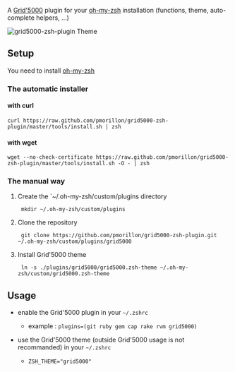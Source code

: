 A [Grid'5000](https://www.grid5000.fr) plugin for your [oh-my-zsh](https://github.com/robbyrussell/oh-my-zsh) installation (functions, theme, auto-complete helpers, ...)

![grid5000-zsh-plugin Theme](http://pmorillon.github.com/images/grid5000-zsh-plugin.png)

## Setup

You need to install [oh-my-zsh](https://github.com/robbyrussell/oh-my-zsh)

### The automatic installer

#### with curl

	curl https://raw.github.com/pmorillon/grid5000-zsh-plugin/master/tools/install.sh | zsh

#### with wget

	wget --no-check-certificate https://raw.github.com/pmorillon/grid5000-zsh-plugin/master/tools/install.sh -O - | zsh

### The manual way

1. Create the `~/.oh-my-zsh/custom/plugins directory

		mkdir ~/.oh-my-zsh/custom/plugins


2. Clone the repository

		git clone https://github.com/pmorillon/grid5000-zsh-plugin.git ~/.oh-my-zsh/custom/plugins/grid5000


3. Install Grid'5000 theme

		ln -s ./plugins/grid5000/grid5000.zsh-theme ~/.oh-my-zsh/custom/grid5000.zsh-theme

## Usage

* enable the Grid'5000 plugin in your `~/.zshrc`
 	* example : `plugins=(git ruby gem cap rake rvm grid5000)`

* use the Grid'5000 theme (outside Grid'5000 usage is not recommanded) in your `~/.zshrc`
	* `ZSH_THEME="grid5000"	`
	
